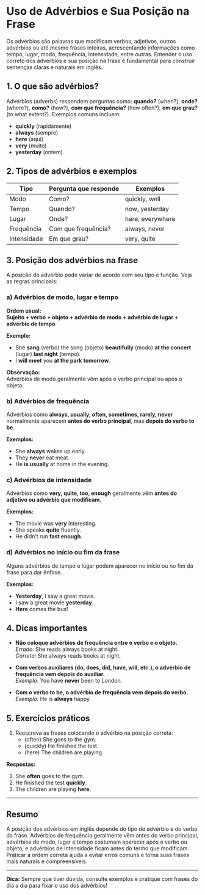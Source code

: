 # Uso de Advérbios e Sua Posição na Frase

Os advérbios são palavras que modificam verbos, adjetivos, outros advérbios ou até mesmo frases inteiras, acrescentando informações como tempo, lugar, modo, frequência, intensidade, entre outras. Entender o uso correto dos advérbios e sua posição na frase é fundamental para construir sentenças claras e naturais em inglês.

## 1. O que são advérbios?

Advérbios (adverbs) respondem perguntas como: **quando?** (when?), **onde?** (where?), **como?** (how?), **com que frequência?** (how often?), **em que grau?** (to what extent?). Exemplos comuns incluem:  
- **quickly** (rapidamente)  
- **always** (sempre)  
- **here** (aqui)  
- **very** (muito)  
- **yesterday** (ontem)

## 2. Tipos de advérbios e exemplos

| Tipo             | Pergunta que responde | Exemplos         |
|------------------|----------------------|------------------|
| Modo             | Como?                | quickly, well    |
| Tempo            | Quando?              | now, yesterday   |
| Lugar            | Onde?                | here, everywhere |
| Frequência       | Com que frequência?  | always, never    |
| Intensidade      | Em que grau?         | very, quite      |

## 3. Posição dos advérbios na frase

A posição do advérbio pode variar de acordo com seu tipo e função. Veja as regras principais:

### a) Advérbios de modo, lugar e tempo

**Ordem usual:**  
**Sujeito + verbo + objeto + advérbio de modo + advérbio de lugar + advérbio de tempo**

**Exemplo:**  
- She **sang** (verbo) the song (objeto) **beautifully** (modo) **at the concert** (lugar) **last night** (tempo).  
- I **will meet** you **at the park** **tomorrow**.

**Observação:**  
Advérbios de modo geralmente vêm após o verbo principal ou após o objeto.

### b) Advérbios de frequência

Advérbios como **always, usually, often, sometimes, rarely, never** normalmente aparecem **antes do verbo principal**, mas **depois do verbo to be**.

**Exemplos:**  
- She **always** wakes up early.  
- They **never** eat meat.  
- He **is usually** at home in the evening.

### c) Advérbios de intensidade

Advérbios como **very, quite, too, enough** geralmente vêm **antes do adjetivo ou advérbio que modificam**.

**Exemplos:**  
- The movie was **very** interesting.  
- She speaks **quite** fluently.  
- He didn’t run **fast enough**.

### d) Advérbios no início ou fim da frase

Alguns advérbios de tempo e lugar podem aparecer no início ou no fim da frase para dar ênfase.

**Exemplos:**  
- **Yesterday**, I saw a great movie.  
- I saw a great movie **yesterday**.  
- **Here** comes the bus!

## 4. Dicas importantes

- **Não coloque advérbios de frequência entre o verbo e o objeto.**  
  _Errado:_ She reads always books at night.  
  _Correto:_ She always reads books at night.

- **Com verbos auxiliares (do, does, did, have, will, etc.), o advérbio de frequência vem depois do auxiliar.**  
  _Exemplo:_ You have **never** been to London.

- **Com o verbo to be, o advérbio de frequência vem depois do verbo.**  
  _Exemplo:_ He is **always** happy.

## 5. Exercícios práticos

1. Reescreva as frases colocando o advérbio na posição correta:
   - (often) She goes to the gym.
   - (quickly) He finished the test.
   - (here) The children are playing.

**Respostas:**
1. She **often** goes to the gym.
2. He finished the test **quickly**.
3. The children are playing **here**.

---

## Resumo

A posição dos advérbios em inglês depende do tipo de advérbio e do verbo da frase. Advérbios de frequência geralmente vêm antes do verbo principal, advérbios de modo, lugar e tempo costumam aparecer após o verbo ou objeto, e advérbios de intensidade ficam antes do termo que modificam. Praticar a ordem correta ajuda a evitar erros comuns e torna suas frases mais naturais e compreensíveis.

---

**Dica:** Sempre que tiver dúvida, consulte exemplos e pratique com frases do dia a dia para fixar o uso dos advérbios!